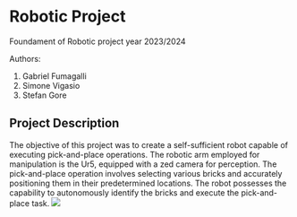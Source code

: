 
# Robotic Project
Foundament of Robotic project year 2023/2024

Authors:
1. Gabriel Fumagalli
2. Simone Vigasio
3. Stefan Gore

## Project Description

The objective of this project was to create a self-sufficient robot capable of executing pick-and-place operations. The robotic arm employed for manipulation is the Ur5, equipped with a zed camera for perception. The pick-and-place operation involves selecting various bricks and accurately positioning them in their predetermined locations. The robot possesses the capability to autonomously identify the bricks and execute the pick-and-place task. 
<img src="https://github.com/SV00/robotic_project/edit/master/utilities/" />
